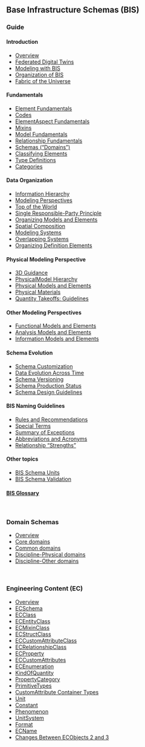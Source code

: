 ## Base Infrastructure Schemas (BIS)

### Guide

<div id="guide-list">

#### Introduction
- [Overview](./guide/intro/overview.md)
- [Federated Digital Twins](./guide/intro/federated-digital-twins.md)
- [Modeling with BIS](./guide/intro/modeling-with-bis.md)
- [Organization of BIS](./guide/intro/bis-organization.md)
- [Fabric of the Universe](./guide/intro/fabric-of-the-universe.md)

#### Fundamentals
- [Element Fundamentals](./guide/fundamentals/element-fundamentals.md)
- [Codes](./guide/fundamentals/codes.md)
- [ElementAspect Fundamentals](./guide/fundamentals/elementaspect-fundamentals.md)
- [Mixins](./guide/fundamentals/mixins.md)
- [Model Fundamentals](./guide/fundamentals/model-fundamentals.md)
- [Relationship Fundamentals](./guide/fundamentals/relationship-fundamentals.md)
- [Schemas (“Domains”)](./guide/fundamentals/schemas-domains.md)
- [Classifying Elements](./guide/fundamentals/data-classification.md)
- [Type Definitions](./guide/fundamentals/type-definitions.md)
- [Categories](./guide/fundamentals/categories.md)

#### Data Organization
- [Information Hierarchy](./guide/data-organization/information-hierarchy.md)
- [Modeling Perspectives](./guide/data-organization/modeling-perspectives.md)
- [Top of the World](./guide/data-organization/top-of-the-world.md)
- [Single Responsible-Party Principle](./guide/data-organization/srpp.md)
- [Organizing Models and Elements](./guide/data-organization/organizing-models-and-elements.md)
- [Spatial Composition](./guide/data-organization/spatial-composition.md)
- [Modeling Systems](./guide/data-organization/modeling-systems.md)
- [Overlapping Systems](./guide/data-organization/overlapping-systems.md)
- [Organizing Definition Elements](./guide/data-organization/organizing-definition-elements.md)

#### Physical Modeling Perspective
- [3D Guidance](./guide/physical-perspective/3d-guidance.md)
- [PhysicalModel Hierarchy](./guide/physical-perspective/physical-hierarchy-organization.md)
- [Physical Models and Elements](./guide/physical-perspective/physical-models-and-elements.md)
- [Physical Materials](./guide/physical-perspective/physical-materials.md)
- [Quantity Takeoffs: Guidelines](./guide/physical-perspective/qto-guidelines.md)

#### Other Modeling Perspectives
- [Functional Models and Elements](./guide/other-perspectives/functional-models-and-elements.md)
- [Analysis Models and Elements](./guide/other-perspectives/analysis-models-and-elements.md)
- [Information Models and Elements](./guide/other-perspectives/information-models-and-elements.md)

#### Schema Evolution
- [Schema Customization](./guide/schema-evolution/schema-customization.md)
- [Data Evolution Across Time](./guide/schema-evolution/data-evolution-across-time.md)
- [Schema Versioning](./guide/schema-evolution/schema-versioning-and-generations.md)
- [Schema Production Status](./guide/schema-evolution/schema-production-status.md)
- [Schema Design Guidelines](./guide/schema-evolution/schema-design-guidelines.md)

#### BIS Naming Guidelines

- [Rules and Recommendations](./guide/naming-guidelines/rules-and-recommendations.md)
- [Special Terms](./guide/naming-guidelines/special-terms.md)
- [Summary of Exceptions](./guide/naming-guidelines/summary-of-exceptions.md)
- [Abbreviations and Acronyms](./guide/naming-guidelines/standard-abbreviations-and-acronyms.md)
- [Relationship “Strengths”](./guide/naming-guidelines/standard-relationship-strengths-names.md)

#### Other topics
- [BIS Schema Units](./guide/other-topics/units.md)
- [BIS Schema Validation](./guide/other-topics/bis-schema-validation.md)

#### [BIS Glossary](./guide/glossary.md)

</div>

&nbsp;

### Domain Schemas
- [Overview](./domains/index.md)
- [Core domains](./domains/core-domains.md)
- [Common domains](./domains/common-domains.md)
- [Discipline-Physical domains](./domains/discipline-physical-domains.md)
- [Discipline-Other domains](./domains/discipline-other-domains.md)

&nbsp;

### Engineering Content (EC)

- [Overview](./ec/index.md)
- [ECSchema](./ec/ec-schema.md)
- [ECClass](./ec/ec-class.md)
- [ECEntityClass](./ec/ec-entity-class.md)
- [ECMixinClass](./ec/ec-mixin-class.md)
- [ECStructClass](./ec/ec-struct-class.md)
- [ECCustomAttributeClass](./ec/ec-custom-attribute-class.md)
- [ECRelationshipClass](./ec/ec-relationship-class.md)
- [ECProperty](./ec/ec-property.md)
- [ECCustomAttributes](./ec/ec-custom-attributes.md)
- [ECEnumeration](./ec/ec-enumeration.md)
- [KindOfQuantity](./ec/kindofQuantity.md)
- [PropertyCategory](./ec/property-category.md)
- [PrimitiveTypes](./ec/primitive-types.md)
- [CustomAttribute Container Types](./ec/customattribute-container-types.md)
- [Unit](./ec/ec-unit.md)
- [Constant](./ec/ec-constant.md)
- [Phenomenon](./ec/ec-phenomenon.md)
- [UnitSystem](./ec/ec-unitsystem.md)
- [Format](./ec/ec-format.md)
- [ECName](./ec/ec-name.md)
- [Changes Between ECObjects 2 and 3](./ec/differences-between-ec2-and-ec3.md)

<script>
$("#guide").append(function () {
return "<i class='icon icon-chevron-up collapse-arrow is-expanded' id='guide-carat'></i>"
}).on('click', '.collapse-arrow', function (event) {
var target = $(event.target);
if (target.is("i")) {
$('#guide-list').slideToggle()
}
});
</script>
<style>
.h-bis-naming-guidelines {
font-size: 15px;
}
</style>